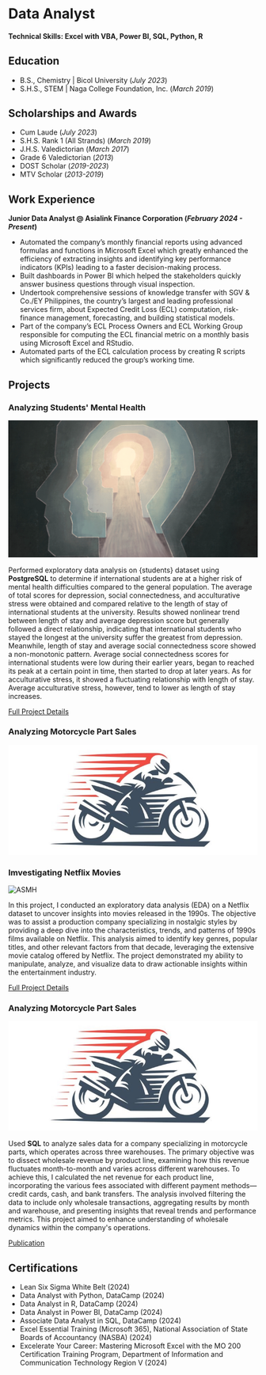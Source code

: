 # Data Analyst

#### Technical Skills: Excel with VBA, Power BI, SQL, Python, R

## Education					       		
- B.S., Chemistry	| Bicol University (_July 2023_)  			        		
- S.H.S., STEM | Naga College Foundation, Inc. (_March 2019_)

## Scholarships and Awards			       		
- Cum Laude (_July 2023_)          		
- S.H.S. Rank 1 (All Strands) (_March 2019_)
- J.H.S. Valedictorian (_March 2017_)
- Grade 6 Valedictorian (_2013_)
- DOST Scholar (_2019-2023_)
- MTV Scholar (_2013-2019_)

## Work Experience
**Junior Data Analyst @ Asialink Finance Corporation (_February 2024 - Present_)**
- Automated the company’s monthly financial reports using advanced formulas and functions in Microsoft Excel which greatly enhanced the efficiency of extracting insights and identifying key performance indicators (KPIs) leading to a faster decision-making process.
- Built dashboards in Power BI which helped the stakeholders quickly answer business questions through visual inspection. 
- Undertook comprehensive sessions of knowledge transfer with SGV & Co./EY Philippines, the country’s largest and leading professional services firm, about Expected Credit Loss (ECL) computation, risk-finance management, forecasting, and building statistical models.
- Part of the company’s ECL Process Owners and ECL Working Group responsible for computing the ECL financial metric on a monthly basis using Microsoft Excel and RStudio.
- Automated parts of the ECL calculation process by creating R scripts which significantly reduced the group’s working time.

## Projects
### Analyzing Students' Mental Health
![ASMH](/assets/img/asmh_postgresql.png)

Performed exploratory data analysis on {students} dataset using **PostgreSQL** to determine if international students are at a higher risk of mental health difficulties compared to the general population. The average of total scores for depression, social connectedness, and acculturative stress were obtained and compared relative to the length of stay of international students at the university. Results showed nonlinear trend between length of stay and average depression score but generally followed a direct relationship, indicating that international students who stayed the longest at the university suffer the greatest from depression. Meanwhile, length of stay and average social connectedness score showed a non-monotonic pattern. Average social connectedness scores for international students were low during their earlier years, began to reached its peak at a certain point in time, then started to drop at later years. As for acculturative stress, it showed a fluctuating relationship with length of stay. Average acculturative stress, however, tend to lower as length of stay increases.

[Full Project Details](https://www.mdpi.com/1424-8220/22/8/3048)

### Analyzing Motorcycle Part Sales
![AMPS](/assets/img/amps_sql.jpg)

### Imvestigating Netflix Movies
![ASMH](/assets/img/inm_python.png)

In this project, I conducted an exploratory data analysis (EDA) on a Netflix dataset to uncover insights into movies released in the 1990s. The objective was to assist a production company specializing in nostalgic styles by providing a deep dive into the characteristics, trends, and patterns of 1990s films available on Netflix. This analysis aimed to identify key genres, popular titles, and other relevant factors from that decade, leveraging the extensive movie catalog offered by Netflix. The project demonstrated my ability to manipulate, analyze, and visualize data to draw actionable insights within the entertainment industry.

[Full Project Details](https://www.mdpi.com/1424-8220/22/8/3048)

### Analyzing Motorcycle Part Sales
![AMPS](/assets/img/amps_sql.jpg)

Used **SQL** to analyze sales data for a company specializing in motorcycle parts, which operates across three warehouses. The primary objective was to dissect wholesale revenue by product line, examining how this revenue fluctuates month-to-month and varies across different warehouses. To achieve this, I calculated the net revenue for each product line, incorporating the various fees associated with different payment methods—credit cards, cash, and bank transfers. The analysis involved filtering the data to include only wholesale transactions, aggregating results by month and warehouse, and presenting insights that reveal trends and performance metrics. This project aimed to enhance understanding of wholesale dynamics within the company's operations.

[Publication](https://www.mdpi.com/1424-8220/22/11/4240)

## Certifications
- Lean Six Sigma White Belt (2024)
- Data Analyst with Python, DataCamp (2024)
- Data Analyst in R, DataCamp (2024)
- Data Analyst in Power BI, DataCamp (2024)
- Associate Data Analyst in SQL, DataCamp (2024)
- Excel Essential Training (Microsoft 365), National Association of State Boards of Accountancy (NASBA) (2024)
- Excelerate Your Career: Mastering Microsoft Excel with the MO 200 Certification Training Program, Department of Information and Communication Technology Region V (2024)
